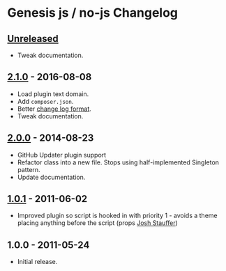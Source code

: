 # Genesis js / no-js Changelog

## [Unreleased]

* Tweak documentation.

## [2.1.0] - 2016-08-08

* Load plugin text domain.
* Add `composer.json`.
* Better [change log format][changelogformat].
* Tweak documentation.

## [2.0.0] - 2014-08-23

* GitHub Updater plugin support
* Refactor class into a new file. Stops using half-implemented Singleton pattern.
* Update documentation.

## [1.0.1] - 2011-06-02

* Improved plugin so script is hooked in with priority 1 - avoids a theme placing anything before the script (props [Josh Stauffer])

## 1.0.0 - 2011-05-24

* Initial release.

[Unreleased]: https://github.com/GaryJones/genesis-js-no-js/compare/2.1.0...HEAD
[2.1.0]: https://github.com/GaryJones/genesis-js-no-js/compare/2.0.0...2.1.0
[2.0.0]: https://github.com/GaryJones/genesis-js-no-js/compare/1.0.1...2.0.0
[1.0.1]: https://github.com/GaryJones/genesis-js-no-js/compare/1.0.0...1.0.1
[changelogformat]: https://github.com/olivierlacan/keep-a-changelog#is-there-a-standard-change-log-format
[Josh Stauffer]: http://twitter.com/joshstauffer
